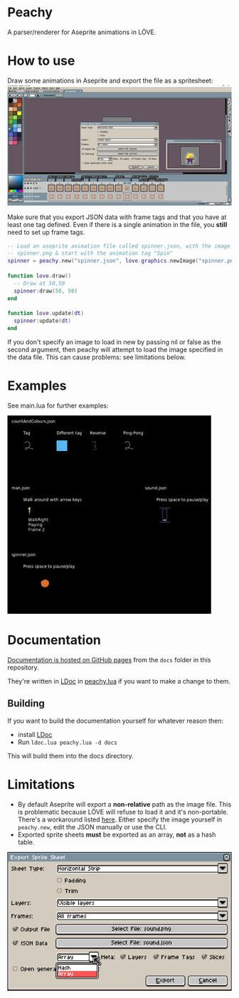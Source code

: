 # Peachy
A parser/renderer for Aseprite animations in LÖVE.

# How to use
Draw some animations in Aseprite and export the file as a spritesheet:
![Aseprite export](docs/img/aseprite_export.png)

Make sure that you export JSON data with frame tags and that you have at least one tag defined. Even if there is a single animation in the file, you **still** need to set up frame tags.

```lua
-- Load an aseprite animation file called spinner.json, with the image
-- spinner.png & start with the animation tag "Spin"
spinner = peachy.new("spinner.json", love.graphics.newImage("spinner.png"), "Spin")

function love.draw()
  -- Draw at 50,50
  spinner:draw(50, 50)
end

function love.update(dt)
  spinner:update(dt)
end
```

If you don't specify an image to load in new by passing nil or false as the second argument, then peachy will attempt to load the image specified in the data file. This can cause problems: see limitations below.

# Examples
See main.lua for further examples:

![Peachy example](docs/img/peachy_example.gif)

# Documentation
[Documentation is hosted on GitHub pages](https://josh-perry.github.io/peachy/) from the `docs` folder in this repository.

They're written in [LDoc](https://github.com/stevedonovan/LDoc/) in [peachy.lua](peachy.lua) if you want to make a change to them.

## Building
If you want to build the documentation yourself for whatever reason then:

* install [LDoc](https://github.com/stevedonovan/LDoc/)
* Run `ldoc.lua peachy.lua -d docs`

This will build them into the docs directory.

# Limitations
* By default Aseprite will export a **non-relative** path as the image file. This is problematic because LÖVE will refuse to load it and it's non-portable. There's a workaround listed [here](https://github.com/aseprite/aseprite/issues/1606). Either specify the image yourself in `peachy.new`, edit the JSON manually or use the CLI.
* Exported sprite sheets **must** be exported as an array, **not** as a hash table.

![Export as array](docs/img/export_type.png)